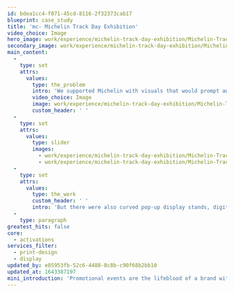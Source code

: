 ```yaml
---
id: bdea1cc4-f071-45cd-8116-2f32373cab17
blueprint: case_study
title: 'mc- Michelin Track Day Exhibition'
video_choice: Image
hero_image: work/experience/michelin-track-day-exhibition/Michelin-TrackDay-50-Experience-Full-Image-1360x768.5.jpg
secondary_image: work/experience/michelin-track-day-exhibition/Michelin-TrackDay-50-Experience-Secondary-Image-896x597.jpg
main_content:
  -
    type: set
    attrs:
      values:
        type: the_problem
        intro: 'We supported Michelin with visuals that would prompt and remind the dealers of CrossClimate2 in a number of ways. First of all there were a range of pull-up and trackside banners to show off the hero artwork for the tyre.'
        video_choice: Image
        image: work/experience/michelin-track-day-exhibition/Michelin-TrackDay-50-Experience-Large-927x522.jpg
        custom_header: ' '
  -
    type: set
    attrs:
      values:
        type: slider
        images:
          - work/experience/michelin-track-day-exhibition/Michelin-TrackDay-50-Experience-Small-740x416.25-1.jpg
          - work/experience/michelin-track-day-exhibition/Michelin-TrackDay-50-Experience-Small-740x416.25-2.jpg
  -
    type: set
    attrs:
      values:
        type: the_work
        custom_header: ' '
        intro: 'But there were also curved pop-up display stands, digital screens and even mugs for the partners to take away. All in all, a few nice touches went a long way to helping people remember what the CrossClimate2 is, and what it can do. '
  -
    type: paragraph
greatest_hits: false
core:
  - activations
services_filter:
  - print-design
  - display
updated_by: e85953fb-52c6-4488-8c8b-c90f68b2bb10
updated_at: 1643387197
mini_introduction: 'Promotional events are the lifeblood of a brand with as many products as Michelin. To make a point, you''ve got to get your message across in a very real way. That''s why Michelin asked us to help them with an event where the CrossClimate2 tyre would be demonstrated to dealers on track.'
---
```

